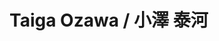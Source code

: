 # Taiga Ozawa / 小澤 泰河

<!-- ![GitHub Stats Card](https://github-readme-stats.vercel.app/api?username=taigaozawa&theme=cobalt) -->

